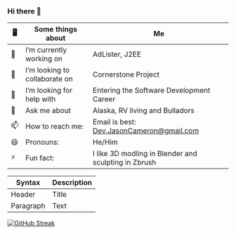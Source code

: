 ### Hi there 👋

<!--
**WebDevJasonCameron/WebDevJasonCameron** is a ✨ _special_ ✨ repository because its `README.md` (this file) appears on your GitHub profile.

Here are some ideas to get you started:
-->

| 🖥 | Some things about | Me|
|----|---|---|
| 🔭 |  I’m currently working on | AdLister, J2EE |
| 👯 |  I’m looking to collaborate on | Cornerstone Project |
| 🤔 |  I’m looking for help with | Entering the Software Development Career |
| 💬 |  Ask me about | Alaska, RV living and Bulladors |
| 📫 |  How to reach me: | Email is best: Dev.JasonCameron@gmail.com |
| 😄 |  Pronouns: | He/Him |
| ⚡ |  Fun fact: | I like 3D modling in Blender and sculpting in Zbrush |

| Syntax      | Description |
| ----------- | ----------- |
| Header      | Title       |
| Paragraph   | Text        |


[![GitHub Streak](http://github-readme-streak-stats.herokuapp.com?user=WebDevJasonCameron&theme=highcontrast&hide_border=true&date_format=M%20j%5B%2C%20Y%5D)](https://git.io/streak-stats)
